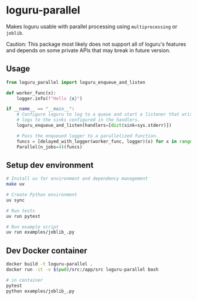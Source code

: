 # loguru-parallel
Makes loguru usable with parallel processing using `multiprocessing` or `joblib`.

Caution: This package most likely does not support all of loguru's features and depends on some private APIs that may break in future version.

## Usage

```py
from loguru_parallel import loguru_enqueue_and_listen

def worker_func(x):
    logger.info(f"Hello {x}")

if __name__ == "__main__":
    # Configure loguru to log to a queue and start a listener that writes
    # logs to the sinks configured in the handlers.
    loguru_enqueue_and_listen(handlers=[dict(sink=sys.stderr)])

    # Pass the enqueued logger to a parallelized function.
    funcs = [delayed_with_logger(worker_func, logger)(x) for x in range(10)]
    Parallel(n_jobs=4)(funcs)
```

## Setup dev environment

```sh
# Install uv for environment and dependency management
make uv

# Create Python environment
uv sync

# Run tests
uv run pytest

# Run example script
uv run examples/joblib_.py
```

## Dev Docker container

```sh
docker build -t loguru-parallel .
docker run -it -v $(pwd)/src:/app/src loguru-parallel bash

# in container
pytest
python examples/joblib_.py
```

